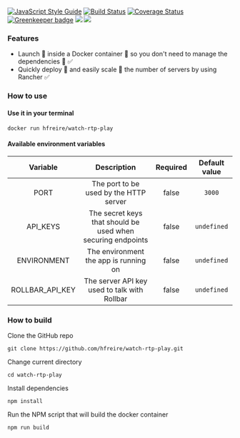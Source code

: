 #

[![JavaScript Style Guide](https://img.shields.io/badge/code%20style-standard-brightgreen.svg)](http://standardjs.com/)
[![Build Status](https://travis-ci.org/hfreire/watch-rtp-play.svg?branch=master)](https://travis-ci.org/hfreire/watch-rtp-play)
[![Coverage Status](https://coveralls.io/repos/github/hfreire/watch-rtp-play/badge.svg?branch=master)](https://coveralls.io/github/hfreire/watch-rtp-play?branch=master)
[![Greenkeeper badge](https://badges.greenkeeper.io/hfreire/watch-rtp-play.svg)](https://greenkeeper.io/)
[![](https://img.shields.io/github/release/hfreire/watch-rtp-play.svg)](https://github.com/hfreire/watch-rtp-play/releases)
[![](https://img.shields.io/badge/license-MIT-blue.svg)](LICENSE)

### Features
* Launch :rocket: inside a Docker container :whale: so you don't need to manage the dependencies :raised_hands: :white_check_mark:
* Quickly deploy :runner: and easily scale :two_men_holding_hands: the number of servers by using Rancher :white_check_mark:

### How to use

#### Use it in your terminal
```
docker run hfreire/watch-rtp-play
```
#### Available environment variables
Variable | Description | Required | Default value
:---:|:---:|:---:|:---:
PORT | The port to be used by the HTTP server | false | `3000`
API_KEYS | The secret keys that should be used when securing endpoints | false | `undefined`
ENVIRONMENT | The environment the app is running on | false | `undefined`
ROLLBAR_API_KEY | The server API key used to talk with Rollbar | false | `undefined`

### How to build
Clone the GitHub repo
```
git clone https://github.com/hfreire/watch-rtp-play.git
```

Change current directory
```
cd watch-rtp-play
```

Install dependencies
```
npm install
```

Run the NPM script that will build the docker container
```
npm run build
```
